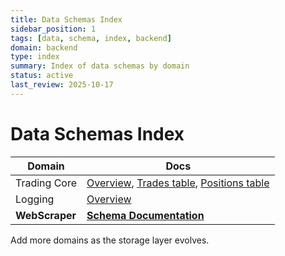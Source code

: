```yaml
---
title: Data Schemas Index
sidebar_position: 1
tags: [data, schema, index, backend]
domain: backend
type: index
summary: Index of data schemas by domain
status: active
last_review: 2025-10-17
---
```


# Data Schemas Index

| Domain | Docs |
|--------|------|
| Trading Core | [Overview](trading-core/overview.md), [Trades table](trading-core/tables/trades.md), [Positions table](trading-core/tables/positions.md) |
| Logging | [Overview](logging/overview.md) |
| **WebScraper** | **[Schema Documentation](../webscraper-schema.md)** |

Add more domains as the storage layer evolves.
